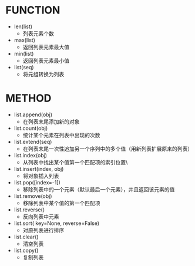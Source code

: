 # **FUNCTION**

- len(list)
  - 列表元素个数
- max(list)
  - 返回列表元素最大值
- min(list)
  - 返回列表元素最小值
- list(seq)
  - 将元组转换为列表

# **METHOD**

- list.append(obj)
  - 在列表末尾添加新的对象
- list.count(obj)
  - 统计某个元素在列表中出现的次数
- list.extend(seq)
  - 在列表末尾一次性追加另一个序列中的多个值（用新列表扩展原来的列表）
- list.index(obj)
  - 从列表中找出某个值第一个匹配项的索引位置\
- list.insert(index, obj)
  - 将对象插入列表
- list.pop([index=-1])
  - 移除列表中的一个元素（默认最后一个元素），并且返回该元素的值
- list.remove(obj)
  - 移除列表中某个值的第一个匹配项
- list.reverse()
  - 反向列表中元素
- list.sort( key=None, reverse=False)
  - 对原列表进行排序
- list.clear()
  - 清空列表
- list.copy()
  - 复制列表